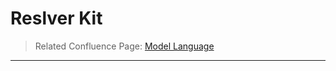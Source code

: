 # Reslver Kit

> Related Confluence Page: [Model Language](https://resolve.atlassian.net/wiki/spaces/P/pages/2165637181)

---
